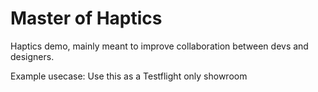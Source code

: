 # Master of Haptics
Haptics demo, mainly meant to improve collaboration between devs and designers. 

Example usecase: Use this as a Testflight only showroom
